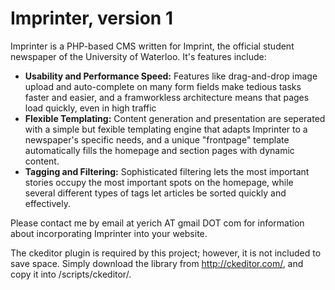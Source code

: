 Imprinter, version 1
====================

Imprinter is a PHP-based CMS written for Imprint, the official student newspaper
of the University of Waterloo. It's features include:

- **Usability and Performance Speed:** Features like drag-and-drop image upload and auto-complete on many form fields make tedious tasks faster and easier, and a framworkless architecture means that pages load quickly, even in high traffic
- **Flexible Templating:** Content generation and presentation are seperated with a simple but fexible templating engine that adapts Imprinter to a newspaper's specific needs, and a unique "frontpage" template automatically fills the homepage and section pages with dynamic content.
- **Tagging and Filtering:** Sophisticated filtering lets the most important stories occupy the most important spots on the homepage, while several different types of tags let articles be sorted quickly and effectively.

Please contact me by email at yerich AT gmail DOT com for information about incorporating Imprinter into your website.

The ckeditor plugin is required by this project; however, it is not included to save space. Simply download the library
from http://ckeditor.com/, and copy it into /scripts/ckeditor/.